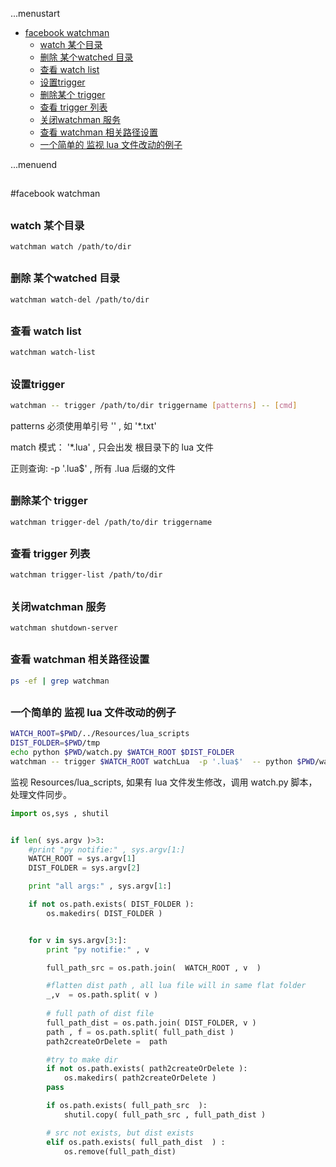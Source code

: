 ...menustart

 - [facebook watchman](#b50e0466a03291f83abf9cda054a962f)
     - [watch 某个目录](#d5725e1e142236069d95ca3b37eb719d)
     - [删除 某个watched 目录](#151d08852b1d146ac7c81968d3d018b0)
     - [查看 watch list](#71ddfb561fa5139ff5a2ab4f01e85d1b)
     - [设置trigger](#0014c3e14eb578443ec0f3caf758c03c)
     - [删除某个 trigger](#42f6410136119df6991d9591beb26ccb)
     - [查看 trigger 列表](#a1f2ce9a6b0ca6c348836701115c6454)
     - [关闭watchman 服务](#3947fc934eb080775ca62aa126dad96b)
     - [查看 watchman 相关路径设置](#0565f8f66838fec3a5ad3909c08ff395)
     - [一个简单的 监视 lua 文件改动的例子](#b99af44161fb3b1829c3e2067544f1b7)

...menuend


<h2 id="b50e0466a03291f83abf9cda054a962f"></h2>


#facebook watchman

<h2 id="d5725e1e142236069d95ca3b37eb719d"></h2>


### watch 某个目录

```bash
watchman watch /path/to/dir
```

<h2 id="151d08852b1d146ac7c81968d3d018b0"></h2>


### 删除 某个watched 目录

```bash
watchman watch-del /path/to/dir
```

<h2 id="71ddfb561fa5139ff5a2ab4f01e85d1b"></h2>


### 查看 watch list

```bash
watchman watch-list
```

<h2 id="0014c3e14eb578443ec0f3caf758c03c"></h2>


### 设置trigger

```bash
watchman -- trigger /path/to/dir triggername [patterns] -- [cmd]
```

patterns 必须使用单引号 '' , 如  '*.txt'

match 模式：  '*.lua' , 只会出发 根目录下的 lua 文件

正则查询:  -p '.lua$' , 所有 .lua 后缀的文件

<h2 id="42f6410136119df6991d9591beb26ccb"></h2>


### 删除某个 trigger 

```bash
watchman trigger-del /path/to/dir triggername
```

<h2 id="a1f2ce9a6b0ca6c348836701115c6454"></h2>


### 查看 trigger 列表

```bash
watchman trigger-list /path/to/dir
```

<h2 id="3947fc934eb080775ca62aa126dad96b"></h2>


### 关闭watchman 服务

```bash
watchman shutdown-server
```

<h2 id="0565f8f66838fec3a5ad3909c08ff395"></h2>


### 查看 watchman 相关路径设置

```bash
ps -ef | grep watchman
```


<h2 id="b99af44161fb3b1829c3e2067544f1b7"></h2>


### 一个简单的 监视 lua 文件改动的例子

```bash
WATCH_ROOT=$PWD/../Resources/lua_scripts
DIST_FOLDER=$PWD/tmp
echo python $PWD/watch.py $WATCH_ROOT $DIST_FOLDER
watchman -- trigger $WATCH_ROOT watchLua  -p '.lua$'  -- python $PWD/watch.py $WATCH_ROOT $DIST_FOLDER
```

监视 Resources/lua_scripts, 如果有 lua 文件发生修改，调用 watch.py 脚本，处理文件同步。

```python
import os,sys , shutil


if len( sys.argv )>3:
    #print "py notifie:" , sys.argv[1:]
    WATCH_ROOT = sys.argv[1]
    DIST_FOLDER = sys.argv[2]

    print "all args:" , sys.argv[1:]

    if not os.path.exists( DIST_FOLDER ):
        os.makedirs( DIST_FOLDER )


    for v in sys.argv[3:]:
        print "py notifie:" , v

        full_path_src = os.path.join(  WATCH_ROOT , v  )

        #flatten dist path , all lua file will in same flat folder
        _,v  = os.path.split( v )
        
        # full path of dist file
        full_path_dist = os.path.join( DIST_FOLDER, v ) 
        path , f = os.path.split( full_path_dist )
        path2createOrDelete =  path

        #try to make dir
        if not os.path.exists( path2createOrDelete ):
            os.makedirs( path2createOrDelete )
        pass

        if os.path.exists( full_path_src  ):
            shutil.copy( full_path_src , full_path_dist )

        # src not exists, but dist exists
        elif os.path.exists( full_path_dist  ) :
            os.remove(full_path_dist)
            
```


